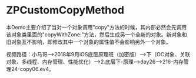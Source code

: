 # ZPCustomCopyMethod
本Demo主要介绍了当对一个对象调用"copy"方法的时候，其内部必然会先调用该对象类里面的"copyWithZone:"方法，然后生成另一个全新的对象。新对象和旧对象互不影响，即修改其中一个对象的属性值不会影响另外一个对象。

视频路径：小马哥——>2018年9月iOS底层原理班（加密版）——>下（OC对象、关联对象、多线程、内存管理、性能优化）——>2.底层下-原理——>day26——>216-内存管理24-copy06.ev4。
